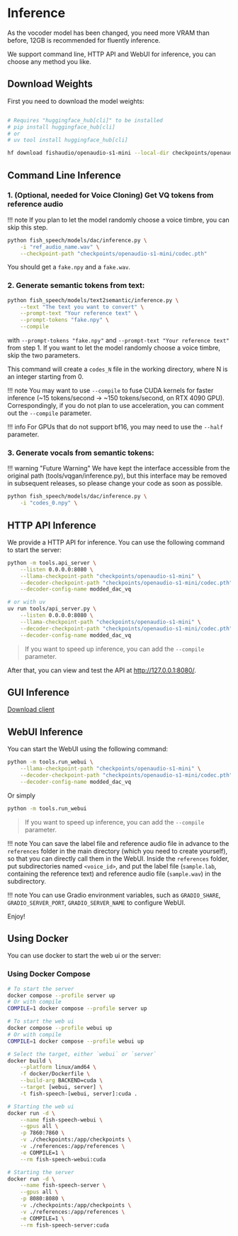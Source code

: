 # Inference

As the vocoder model has been changed, you need more VRAM than before, 12GB is recommended for fluently inference.

We support command line, HTTP API and WebUI for inference, you can choose any method you like.

## Download Weights

First you need to download the model weights:

```bash

# Requires "huggingface_hub[cli]" to be installed
# pip install huggingface_hub[cli]
# or 
# uv tool install huggingface_hub[cli]

hf download fishaudio/openaudio-s1-mini --local-dir checkpoints/openaudio-s1-mini
```

## Command Line Inference

### 1. (Optional, needed for Voice Cloning) Get VQ tokens from reference audio

!!! note
    If you plan to let the model randomly choose a voice timbre, you can skip this step.

```bash
python fish_speech/models/dac/inference.py \
    -i "ref_audio_name.wav" \
    --checkpoint-path "checkpoints/openaudio-s1-mini/codec.pth"
```

You should get a `fake.npy` and a `fake.wav`.

### 2. Generate semantic tokens from text:

```bash
python fish_speech/models/text2semantic/inference.py \
    --text "The text you want to convert" \
    --prompt-text "Your reference text" \
    --prompt-tokens "fake.npy" \
    --compile
```
with `--prompt-tokens "fake.npy"` and `--prompt-text "Your reference text"` from step 1.
If you want to let the model randomly choose a voice timbre, skip the two parameters.

This command will create a `codes_N` file in the working directory, where N is an integer starting from 0.

!!! note
    You may want to use `--compile` to fuse CUDA kernels for faster inference (~15 tokens/second -> ~150 tokens/second, on RTX 4090 GPU).
    Correspondingly, if you do not plan to use acceleration, you can comment out the `--compile` parameter.

!!! info
    For GPUs that do not support bf16, you may need to use the `--half` parameter.

### 3. Generate vocals from semantic tokens:

!!! warning "Future Warning"
    We have kept the interface accessible from the original path (tools/vqgan/inference.py), but this interface may be removed in subsequent releases, so please change your code as soon as possible.

```bash
python fish_speech/models/dac/inference.py \
    -i "codes_0.npy" \
```

## HTTP API Inference

We provide a HTTP API for inference. You can use the following command to start the server:

```bash
python -m tools.api_server \
    --listen 0.0.0.0:8080 \
    --llama-checkpoint-path "checkpoints/openaudio-s1-mini" \
    --decoder-checkpoint-path "checkpoints/openaudio-s1-mini/codec.pth" \
    --decoder-config-name modded_dac_vq

# or with uv
uv run tools/api_server.py \
    --listen 0.0.0.0:8080 \
    --llama-checkpoint-path "checkpoints/openaudio-s1-mini" \
    --decoder-checkpoint-path "checkpoints/openaudio-s1-mini/codec.pth" \
    --decoder-config-name modded_dac_vq
```

> If you want to speed up inference, you can add the `--compile` parameter.

After that, you can view and test the API at http://127.0.0.1:8080/.

## GUI Inference 
[Download client](https://github.com/AnyaCoder/fish-speech-gui/releases)

## WebUI Inference

You can start the WebUI using the following command:

```bash
python -m tools.run_webui \
    --llama-checkpoint-path "checkpoints/openaudio-s1-mini" \
    --decoder-checkpoint-path "checkpoints/openaudio-s1-mini/codec.pth" \
    --decoder-config-name modded_dac_vq
```

Or simply

```bash
python -m tools.run_webui
```
> If you want to speed up inference, you can add the `--compile` parameter.


!!! note
    You can save the label file and reference audio file in advance to the `references` folder in the main directory (which you need to create yourself), so that you can directly call them in the WebUI.
    Inside the `references` folder, put subdirectories named `<voice_id>`, and put the label file (`sample.lab`, containing the reference text) and reference audio file (`sample.wav`) in the subdirectory.

!!! note
    You can use Gradio environment variables, such as `GRADIO_SHARE`, `GRADIO_SERVER_PORT`, `GRADIO_SERVER_NAME` to configure WebUI.

Enjoy!


## Using Docker
You can use docker to start the web ui or the server:

### Using Docker Compose
```bash
# To start the server
docker compose --profile server up
# Or with compile
COMPILE=1 docker compose --profile server up

# To start the web ui
docker compose --profile webui up
# Or with compile
COMPILE=1 docker compose --profile webui up
```

```bash
# Select the target, either `webui` or `server`
docker build \
    --platform linux/amd64 \
    -f docker/Dockerfile \
    --build-arg BACKEND=cuda \
    --target [webui, server] \
    -t fish-speech-[webui, server]:cuda .

# Starting the web ui
docker run -d \
    --name fish-speech-webui \
    --gpus all \
    -p 7860:7860 \
    -v ./checkpoints:/app/checkpoints \
    -v ./references:/app/references \
    -e COMPILE=1 \
    --rm fish-speech-webui:cuda

# Starting the server
docker run -d \
    --name fish-speech-server \
    --gpus all \
    -p 8080:8080 \
    -v ./checkpoints:/app/checkpoints \
    -v ./references:/app/references \
    -e COMPILE=1 \
    --rm fish-speech-server:cuda
```